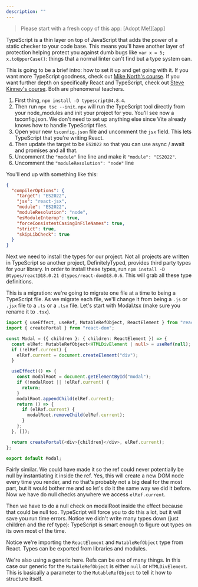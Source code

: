 ```yaml
---
description: ""
---
```


> Please start with a fresh copy of this app: [Adopt Me!][app]

TypeScript is a thin layer on top of JavaScript that adds the power of a static checker to your code base. This means you'll have another layer of protection helping protect you against dumb bugs like `var x = 5; x.toUpperCase()`: things that a normal linter can't find but a type system can.

This is going to be a brief intro: how to set it up and get going with it. If you want more TypeScript goodness, check out [Mike North's course][mike]. If you want further depth on specifically React and TypeScript, check out [Steve Kinney's course][steve]. Both are phenomenal teachers.

1. First thing, `npm install -D typescript@4.8.4`.
1. Then run `npx tsc --init`. `npx` will run the TypeScript tool directly from your node_modules and init your project for you. You'll see now a tsconfig.json. We don't need to set up anything else since Vite already knows how to handle TypeScript files.
1. Open your new `tsconfig.json` file and uncomment the `jsx` field. This lets TypeScript that you're writing React.
1. Then update the target to be `ES2022` so that you can use async / await and promises and all that.
1. Uncomment the `"module"` line line and make it `"module": "ES2022"`.
1. Uncomment the `"moduleResolution": "node"` line

You'll end up with something like this:

```json
{
  "compilerOptions": {
    "target": "ES2022",
    "jsx": "react-jsx",
    "module": "ES2022",
    "moduleResolution": "node",
    "esModuleInterop": true,
    "forceConsistentCasingInFileNames": true,
    "strict": true,
    "skipLibCheck": true
  }
}
```

Next we need to install the types for our project. Not all projects are written in TypeScript so another project, DefinitelyTyped, provides third party types for your library. In order to install these types, run `npm install -D @types/react@18.0.21 @types/react-dom@18.0.6`. This will grab all these type definitions.

This is a migration: we're going to migrate one file at a time to being a TypeScript file. As we migrate each file, we'll change it from being a `.js` or `.jsx` file to a `.ts` or a `.tsx` file. Let's start with Modal.tsx (make sure you rename it to `.tsx`).

```typescript
import { useEffect, useRef, MutableRefObject, ReactElement } from "react";
import { createPortal } from "react-dom";

const Modal = ({ children }: { children: ReactElement }) => {
  const elRef: MutableRefObject<HTMLDivElement | null> = useRef(null);
  if (!elRef.current) {
    elRef.current = document.createElement("div");
  }

  useEffect(() => {
    const modalRoot = document.getElementById("modal");
    if (!modalRoot || !elRef.current) {
      return;
    }
    modalRoot.appendChild(elRef.current);
    return () => {
      if (elRef.current) {
        modalRoot.removeChild(elRef.current);
      }
    };
  }, []);

  return createPortal(<div>{children}</div>, elRef.current);
};

export default Modal;
```

Fairly similar. We could have made it so the ref could never potentially be null by instantiating it inside the ref. Yes, this will create a new DOM node every time you render, and no that's probably not a big deal for the most part, but it would bother me and so let's do it the same way we did it before. Now we have do null checks anywhere we access `elRef.current`.

Then we have to do a null check on modalRoot inside the effect because that could be null too. TypeScript will force you to do this a lot, but it will save you run time errors. Notice we didn't write many types down (just children and the ref type): TypeScript is smart enough to figure out types on its own most of the time.

Notice we're importing the `ReactElement` and `MutableRefObject` type from React. Types can be exported from libraries and modules.

We're also using a generic here. Refs can be one of many things. In this case our generic for the `MutableRefObject` is either `null` or `HTMLDivElement`. This is basically a parameter to the `MutableRefObject` to tell it how to structure itself.

[mike]: https://frontendmasters.com/courses/typescript-v3/
[steve]: https://frontendmasters.com/courses/react-typescript-v2/
[dt]: https://www.definitelytyped.org
